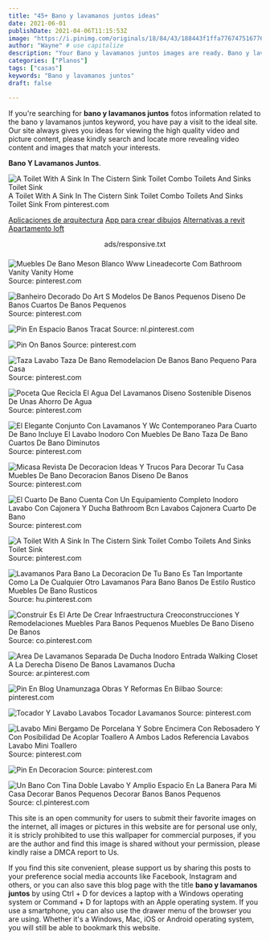 ```yaml
---
title: "45+ Bano y lavamanos juntos ideas"
date: 2021-06-01
publishDate: 2021-04-06T11:15:53Z
image: "https://i.pinimg.com/originals/18/84/43/188443f1ffa776747516776da9abfe29.jpg"
author: "Wayne" # use capitalize
description: "Your Bano y lavamanos juntos images are ready. Bano y lavamanos juntos are a topic that is being searched for and liked by netizens now. You can Download the Bano y lavamanos juntos files here. Get all royalty-free photos and vectors."
categories: ["Planos"]
tags: ["casas"]
keywords: "Bano y lavamanos juntos"
draft: false

---
```


If you're searching for **bano y lavamanos juntos** fotos information related to the bano y lavamanos juntos keyword, you have pay a visit to the ideal  site.  Our site always  gives you  ideas  for viewing  the high  quality video and picture  content, please kindly search and locate more revealing video content and images  that match your interests.

**Bano Y Lavamanos Juntos**. 

![A Toilet With A Sink In The Cistern Sink Toilet Combo Toilets And Sinks Toilet Sink](https://i.pinimg.com/originals/23/0a/28/230a284f487177375c6512436c6803a2.jpg "A Toilet With A Sink In The Cistern Sink Toilet Combo Toilets And Sinks Toilet Sink")
A Toilet With A Sink In The Cistern Sink Toilet Combo Toilets And Sinks Toilet Sink From pinterest.com

[Aplicaciones de arquitectura](/aplicaciones-de-arquitectura/)
[App para crear dibujos](/app-para-crear-dibujos/)
[Alternativas a revit](/alternativas-a-revit/)
[Apartamento loft](/apartamento-loft/)
<div class="d-block p-4">
<center><noscript><span>ads/responsive.txt</span></noscript></center>
</div>


### 

 


![Muebles De Bano Meson Blanco Www Lineadecorte Com Bathroom Vanity Vanity Home](https://i.pinimg.com/originals/26/b3/08/26b30863213ca8fad771a8f6697df46e.jpg "Muebles De Bano Meson Blanco Www Lineadecorte Com Bathroom Vanity Vanity Home")
Source: pinterest.com

 

![Banheiro Decorado Do Art S Modelos De Banos Pequenos Diseno De Banos Cuartos De Banos Pequenos](https://i.pinimg.com/originals/b1/15/0d/b1150d5d2092933ed999566dad550286.jpg "Banheiro Decorado Do Art S Modelos De Banos Pequenos Diseno De Banos Cuartos De Banos Pequenos")
Source: pinterest.com

 

![Pin En Espacio Banos Tracat](https://i.pinimg.com/originals/20/f2/aa/20f2aa4230e98481fc369fbc10b3a5fa.jpg "Pin En Espacio Banos Tracat")
Source: nl.pinterest.com

 

![Pin On Banos](https://i.pinimg.com/originals/17/2d/1c/172d1c4eb9f2ddc5235920f99ce8bb43.png "Pin On Banos")
Source: pinterest.com

 

![Taza Lavabo Taza De Bano Remodelacion De Banos Bano Pequeno Para Casa](https://i.pinimg.com/originals/91/e9/79/91e979b8578855f6bae5644b95f9650c.jpg "Taza Lavabo Taza De Bano Remodelacion De Banos Bano Pequeno Para Casa")
Source: pinterest.com

 

![Poceta Que Recicla El Agua Del Lavamanos Diseno Sostenible Disenos De Unas Ahorro De Agua](https://i.pinimg.com/originals/50/70/92/507092ee887299302a176312dd14e80a.jpg "Poceta Que Recicla El Agua Del Lavamanos Diseno Sostenible Disenos De Unas Ahorro De Agua")
Source: pinterest.com

 

![El Elegante Conjunto Con Lavamanos Y Wc Contemporaneo Para Cuarto De Bano Incluye El Lavabo Inodoro Con Muebles De Bano Taza De Bano Cuartos De Bano Diminutos](https://i.pinimg.com/736x/b9/44/4d/b9444de760c691d7a61b6be80eab0c16.jpg "El Elegante Conjunto Con Lavamanos Y Wc Contemporaneo Para Cuarto De Bano Incluye El Lavabo Inodoro Con Muebles De Bano Taza De Bano Cuartos De Bano Diminutos")
Source: pinterest.com

 

![Micasa Revista De Decoracion Ideas Y Trucos Para Decorar Tu Casa Muebles De Bano Decoracion Banos Diseno De Banos](https://i.pinimg.com/originals/4c/aa/49/4caa494dc8a6fca866c88a4318e7c7bc.jpg "Micasa Revista De Decoracion Ideas Y Trucos Para Decorar Tu Casa Muebles De Bano Decoracion Banos Diseno De Banos")
Source: pinterest.com

 

![El Cuarto De Bano Cuenta Con Un Equipamiento Completo Inodoro Lavabo Con Cajonera Y Ducha Bathroom Bcn Lavabos Cajonera Cuarto De Bano](https://i.pinimg.com/originals/d0/a9/9a/d0a99a500ed02d1c07fcf0660260b8a9.jpg "El Cuarto De Bano Cuenta Con Un Equipamiento Completo Inodoro Lavabo Con Cajonera Y Ducha Bathroom Bcn Lavabos Cajonera Cuarto De Bano")
Source: pinterest.com

 

![A Toilet With A Sink In The Cistern Sink Toilet Combo Toilets And Sinks Toilet Sink](https://i.pinimg.com/originals/23/0a/28/230a284f487177375c6512436c6803a2.jpg "A Toilet With A Sink In The Cistern Sink Toilet Combo Toilets And Sinks Toilet Sink")
Source: pinterest.com

 

![Lavamanos Para Bano La Decoracion De Tu Bano Es Tan Importante Como La De Cualquier Otro Lavamanos Para Bano Banos De Estilo Rustico Muebles De Bano Rusticos](https://i.pinimg.com/originals/27/ef/10/27ef10562b13ffc75ad6096d14c5b837.jpg "Lavamanos Para Bano La Decoracion De Tu Bano Es Tan Importante Como La De Cualquier Otro Lavamanos Para Bano Banos De Estilo Rustico Muebles De Bano Rusticos")
Source: hu.pinterest.com

 

![Construir Es El Arte De Crear Infraestructura Creoconstrucciones Y Remodelaciones Muebles Para Banos Pequenos Muebles De Bano Diseno De Banos](https://i.pinimg.com/originals/5a/c5/35/5ac535e8a6b241300b959885f44ebbf2.jpg "Construir Es El Arte De Crear Infraestructura Creoconstrucciones Y Remodelaciones Muebles Para Banos Pequenos Muebles De Bano Diseno De Banos")
Source: co.pinterest.com

 

![Area De Lavamanos Separada De Ducha Inodoro Entrada Walking Closet A La Derecha Diseno De Banos Lavamanos Ducha](https://i.pinimg.com/originals/1b/b2/02/1bb202c9a8f40fabd2064fb234b95752.jpg "Area De Lavamanos Separada De Ducha Inodoro Entrada Walking Closet A La Derecha Diseno De Banos Lavamanos Ducha")
Source: ar.pinterest.com

 

![Pin En Blog Unamunzaga Obras Y Reformas En Bilbao](https://i.pinimg.com/originals/71/18/6b/71186b2168baee3e3f104c7ddadc6163.jpg "Pin En Blog Unamunzaga Obras Y Reformas En Bilbao")
Source: pinterest.com

 

![Tocador Y Lavabo Lavabos Tocador Lavamanos](https://i.pinimg.com/originals/43/98/6b/43986bbaeab468b30dec791367767b92.jpg "Tocador Y Lavabo Lavabos Tocador Lavamanos")
Source: pinterest.com

 

![Lavabo Mini Bergamo De Porcelana Y Sobre Encimera Con Rebosadero Y Con Posibilidad De Acoplar Toallero A Ambos Lados Referencia Lavabos Lavabo Mini Toallero](https://i.pinimg.com/originals/0f/70/a6/0f70a6d3cd67e916be26a4ec3f3bbdc4.jpg "Lavabo Mini Bergamo De Porcelana Y Sobre Encimera Con Rebosadero Y Con Posibilidad De Acoplar Toallero A Ambos Lados Referencia Lavabos Lavabo Mini Toallero")
Source: pinterest.com

 

![Pin En Decoracion](https://i.pinimg.com/originals/09/d7/55/09d755281c00fd9a6eb2d3e21f314001.jpg "Pin En Decoracion")
Source: pinterest.com

 

![Un Bano Con Tina Doble Lavabo Y Amplio Espacio En La Banera Para Mi Casa Decorar Banos Pequenos Decorar Banos Banos Pequenos](https://i.pinimg.com/originals/18/84/43/188443f1ffa776747516776da9abfe29.jpg "Un Bano Con Tina Doble Lavabo Y Amplio Espacio En La Banera Para Mi Casa Decorar Banos Pequenos Decorar Banos Banos Pequenos")
Source: cl.pinterest.com

 

This site is an open community for users to submit their favorite images on the internet, all images or pictures in this website are for personal use only, it is stricly prohibited to use this wallpaper for commercial purposes, if you are the author and find this image is shared without your permission, please kindly raise a DMCA report to Us.

If you find this site convenient, please support us by sharing this posts to your preference social media accounts like Facebook, Instagram and others, or you can also save this blog page with the title **bano y lavamanos juntos** by using Ctrl + D for devices a laptop with a Windows operating system or Command + D for laptops with an Apple operating system. If you use a smartphone, you can also use the drawer menu of the browser you are using. Whether it's a Windows, Mac, iOS or Android operating system, you will still be able to bookmark this website.

